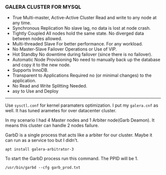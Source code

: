 ### GALERA CLUSTER FOR MYSQL
- True Multi-master,  Active-Active Cluster Read and write to any node at any time.
- Synchronous Replication No slave lag, no data is lost at node crash.
- Tightly Coupled All nodes hold the same state. No diverged data between nodes allowed.
- Multi-threaded Slave For better performance. For any workload.
- No Master-Slave Failover Operations or Use of VIP.
- Hot Standby No downtime during failover (since there is no failover).
- Automatic Node Provisioning No need to manually back up the database and copy it to the new node.
- Supports InnoDB.
- Transparent to Applications Required no (or minimal changes) to the application.
- No Read and Write Splitting Needed.
- asy to Use and Deploy
***
Use `sysctl.conf` for kernel paramaters optimization. I put my `galera.cnf` as well. It has tuned arametes for over datacenter cluster.

In my scenario I had 4 Master nodes and 1 Arbiter node(Garb Deamon). It means this cluster can handle 2 nodes failure.

GarbD is a single process that acts like a arbiter for our cluster. Maybe it can run as a service too but I didn't.

`apt install galera-arbitrator-3`

To start the GarbD process run this command. The PPID will be 1.

`/usr/bin/garbd --cfg garb_prod.txt`

